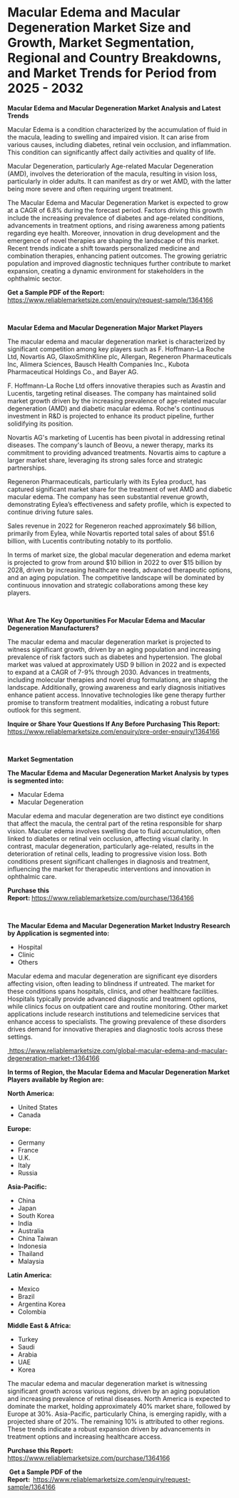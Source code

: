 <p><h1>Macular Edema and Macular Degeneration Market Size and Growth, Market Segmentation, Regional and Country Breakdowns, and Market Trends for Period from 2025 -  2032</h1></p><p><strong>Macular Edema and Macular Degeneration Market Analysis and Latest Trends</strong></p>
<p><p>Macular Edema is a condition characterized by the accumulation of fluid in the macula, leading to swelling and impaired vision. It can arise from various causes, including diabetes, retinal vein occlusion, and inflammation. This condition can significantly affect daily activities and quality of life.</p><p>Macular Degeneration, particularly Age-related Macular Degeneration (AMD), involves the deterioration of the macula, resulting in vision loss, particularly in older adults. It can manifest as dry or wet AMD, with the latter being more severe and often requiring urgent treatment.</p><p>The Macular Edema and Macular Degeneration Market is expected to grow at a CAGR of 6.8% during the forecast period. Factors driving this growth include the increasing prevalence of diabetes and age-related conditions, advancements in treatment options, and rising awareness among patients regarding eye health. Moreover, innovation in drug development and the emergence of novel therapies are shaping the landscape of this market. Recent trends indicate a shift towards personalized medicine and combination therapies, enhancing patient outcomes. The growing geriatric population and improved diagnostic techniques further contribute to market expansion, creating a dynamic environment for stakeholders in the ophthalmic sector.</p></p>
<p><strong>Get a Sample PDF of the Report:&nbsp;</strong> <a href="https://www.reliablemarketsize.com/enquiry/request-sample/1364166?utm_campaign=1840&utm_medium=2&utm_source=Github&utm_content=ia&utm_term=13042025&utm_id=macular-edema-and-macular-degeneration">https://www.reliablemarketsize.com/enquiry/request-sample/1364166</a></p>
<p>&nbsp;</p>
<p><strong>Macular Edema and Macular Degeneration Major Market Players</strong></p>
<p><p>The macular edema and macular degeneration market is characterized by significant competition among key players such as F. Hoffmann-La Roche Ltd, Novartis AG, GlaxoSmithKline plc, Allergan, Regeneron Pharmaceuticals Inc, Alimera Sciences, Bausch Health Companies Inc., Kubota Pharmaceutical Holdings Co., and Bayer AG.</p><p>F. Hoffmann-La Roche Ltd offers innovative therapies such as Avastin and Lucentis, targeting retinal diseases. The company has maintained solid market growth driven by the increasing prevalence of age-related macular degeneration (AMD) and diabetic macular edema. Roche's continuous investment in R&D is projected to enhance its product pipeline, further solidifying its position.</p><p>Novartis AG's marketing of Lucentis has been pivotal in addressing retinal diseases. The company's launch of Beovu, a newer therapy, marks its commitment to providing advanced treatments. Novartis aims to capture a larger market share, leveraging its strong sales force and strategic partnerships.</p><p>Regeneron Pharmaceuticals, particularly with its Eylea product, has captured significant market share for the treatment of wet AMD and diabetic macular edema. The company has seen substantial revenue growth, demonstrating Eylea’s effectiveness and safety profile, which is expected to continue driving future sales.</p><p>Sales revenue in 2022 for Regeneron reached approximately $6 billion, primarily from Eylea, while Novartis reported total sales of about $51.6 billion, with Lucentis contributing notably to its portfolio.</p><p>In terms of market size, the global macular degeneration and edema market is projected to grow from around $10 billion in 2022 to over $15 billion by 2028, driven by increasing healthcare needs, advanced therapeutic options, and an aging population. The competitive landscape will be dominated by continuous innovation and strategic collaborations among these key players.</p></p>
<p>&nbsp;</p>
<p><strong>What Are The Key Opportunities For Macular Edema and Macular Degeneration Manufacturers?</strong></p>
<p><p>The macular edema and macular degeneration market is projected to witness significant growth, driven by an aging population and increasing prevalence of risk factors such as diabetes and hypertension. The global market was valued at approximately USD 9 billion in 2022 and is expected to expand at a CAGR of 7-9% through 2030. Advances in treatments, including molecular therapies and novel drug formulations, are shaping the landscape. Additionally, growing awareness and early diagnosis initiatives enhance patient access. Innovative technologies like gene therapy further promise to transform treatment modalities, indicating a robust future outlook for this segment.</p></p>
<p><strong>Inquire or Share Your Questions If Any Before Purchasing This Report:</strong> <a href="https://www.reliablemarketsize.com/enquiry/pre-order-enquiry/1364166?utm_campaign=1840&utm_medium=2&utm_source=Github&utm_content=ia&utm_term=13042025&utm_id=macular-edema-and-macular-degeneration">https://www.reliablemarketsize.com/enquiry/pre-order-enquiry/1364166</a></p>
<p>&nbsp;</p>
<p><strong>Market Segmentation</strong></p>
<p><strong>The Macular Edema and Macular Degeneration Market Analysis by types is segmented into:</strong></p>
<p><ul><li>Macular Edema</li><li>Macular Degeneration</li></ul></p>
<p><p>Macular edema and macular degeneration are two distinct eye conditions that affect the macula, the central part of the retina responsible for sharp vision. Macular edema involves swelling due to fluid accumulation, often linked to diabetes or retinal vein occlusion, affecting visual clarity. In contrast, macular degeneration, particularly age-related, results in the deterioration of retinal cells, leading to progressive vision loss. Both conditions present significant challenges in diagnosis and treatment, influencing the market for therapeutic interventions and innovation in ophthalmic care.</p></p>
<p><strong>Purchase this Report:&nbsp;</strong><a href="https://www.reliablemarketsize.com/purchase/1364166?utm_campaign=1840&utm_medium=2&utm_source=Github&utm_content=ia&utm_term=13042025&utm_id=macular-edema-and-macular-degeneration">https://www.reliablemarketsize.com/purchase/1364166</a></p>
<p>&nbsp;</p>
<p><strong>The Macular Edema and Macular Degeneration Market Industry Research by Application is segmented into:</strong></p>
<p><ul><li>Hospital</li><li>Clinic</li><li>Others</li></ul></p>
<p><p>Macular edema and macular degeneration are significant eye disorders affecting vision, often leading to blindness if untreated. The market for these conditions spans hospitals, clinics, and other healthcare facilities. Hospitals typically provide advanced diagnostic and treatment options, while clinics focus on outpatient care and routine monitoring. Other market applications include research institutions and telemedicine services that enhance access to specialists. The growing prevalence of these disorders drives demand for innovative therapies and diagnostic tools across these settings.</p></p>
<p><a href="https://www.reliablemarketsize.com/global-macular-edema-and-macular-degeneration-market-r1364166?utm_campaign=1840&utm_medium=2&utm_source=Github&utm_content=ia&utm_term=13042025&utm_id=macular-edema-and-macular-degeneration">&nbsp;https://www.reliablemarketsize.com/global-macular-edema-and-macular-degeneration-market-r1364166</a></p>
<p><strong>In terms of Region, the Macular Edema and Macular Degeneration Market Players available by Region are:</strong></p>
<p>
    <p> <strong> North America: </strong>
        <ul>
            <li>United States</li>
            <li>Canada</li>
        </ul>
        </p> 
    <p> <strong> Europe: </strong>
        <ul>
            <li>Germany</li>
            <li>France</li>
            <li>U.K.</li>
            <li>Italy</li>
            <li>Russia</li>
        </ul>
        </p> 
    <p> <strong> Asia-Pacific: </strong>
        <ul>
            <li>China</li>
            <li>Japan</li>
            <li>South Korea</li>
            <li>India</li>
            <li>Australia</li>
            <li>China Taiwan</li>
            <li>Indonesia</li>
            <li>Thailand</li>
            <li>Malaysia</li>
        </ul>
        </p> 
    <p> <strong> Latin America: </strong>
        <ul>
            <li>Mexico</li>
            <li>Brazil</li>
            <li>Argentina Korea</li>
            <li>Colombia</li>
        </ul>
        </p> 
    <p> <strong> Middle East & Africa: </strong>
        <ul>
            <li>Turkey</li>
            <li>Saudi</li>
            <li>Arabia</li>
            <li>UAE</li>
            <li>Korea</li>
        </ul>
    </p>
    </p>
<p><p>The macular edema and macular degeneration market is witnessing significant growth across various regions, driven by an aging population and increasing prevalence of retinal diseases. North America is expected to dominate the market, holding approximately 40% market share, followed by Europe at 30%. Asia-Pacific, particularly China, is emerging rapidly, with a projected share of 20%. The remaining 10% is attributed to other regions. These trends indicate a robust expansion driven by advancements in treatment options and increasing healthcare access.</p></p>
<p><strong>Purchase this Report: </strong><a href="https://www.reliablemarketsize.com/purchase/1364166?utm_campaign=1840&utm_medium=2&utm_source=Github&utm_content=ia&utm_term=13042025&utm_id=macular-edema-and-macular-degeneration">https://www.reliablemarketsize.com/purchase/1364166</a></p>
<p>&nbsp;<strong>Get a Sample PDF of the Report:&nbsp;&nbsp;</strong><a href="https://www.reliablemarketsize.com/enquiry/request-sample/1364166?utm_campaign=1840&utm_medium=2&utm_source=Github&utm_content=ia&utm_term=13042025&utm_id=macular-edema-and-macular-degeneration">https://www.reliablemarketsize.com/enquiry/request-sample/1364166</a></p>
<p><strong></strong></p>
<p><p></p><p></p><p></p></p>